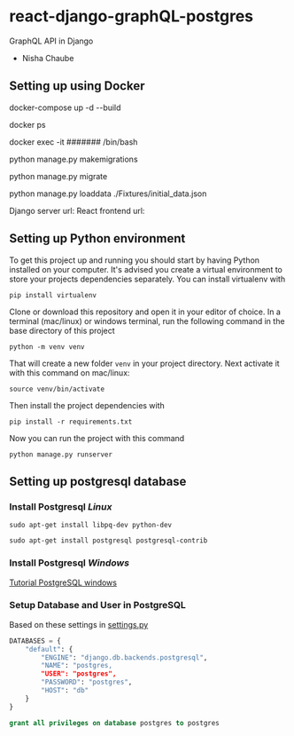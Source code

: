 # react-django-graphQL-postgres
GraphQL API in Django
- Nisha Chaube

## Setting up using Docker

docker-compose up -d --build

docker ps

<!-- Login to react-django-graphql-postgres_core image -->

docker exec -it ####### /bin/bash

python manage.py makemigrations

python manage.py migrate

python manage.py loaddata ./Fixtures/initial_data.json

Django server url: 
React frontend url:

## Setting up Python environment

To get this project up and running you should start by having Python installed on your computer. It's advised you create a virtual environment to store your projects dependencies separately. You can install virtualenv with <br />

```
pip install virtualenv
```

Clone or download this repository and open it in your editor of choice. In a terminal (mac/linux) or windows terminal, run the following command in the base directory of this project

```
python -m venv venv
```

That will create a new folder `venv` in your project directory. Next activate it with this command on mac/linux:

```
source venv/bin/activate
```

Then install the project dependencies with

```
pip install -r requirements.txt
```

Now you can run the project with this command

```
python manage.py runserver
```

## Setting up postgresql database

### Install Postgresql **_Linux_**

```
sudo apt-get install libpq-dev python-dev
```

```
sudo apt-get install postgresql postgresql-contrib
```

### Install Postgresql **_Windows_**

[Tutorial PostgreSQL windows](https://www.postgresqltutorial.com/install-postgresql/)

### Setup Database and User in PostgreSQL

Based on these settings in [settings.py](/src/project/project/settings.py)

```python
DATABASES = {
    "default": {
        "ENGINE": "django.db.backends.postgresql",
        "NAME": "postgres,
        "USER": "postgres",
        "PASSWORD": "postgres",
        "HOST": "db"
    }
}
```


```SQL
grant all privileges on database postgres to postgres
```
